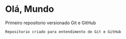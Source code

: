 # Olá, Mundo
 Primeiro repositorio versionado Git e GitHub

    Repositorio criado para entendimento de Git e GitHub